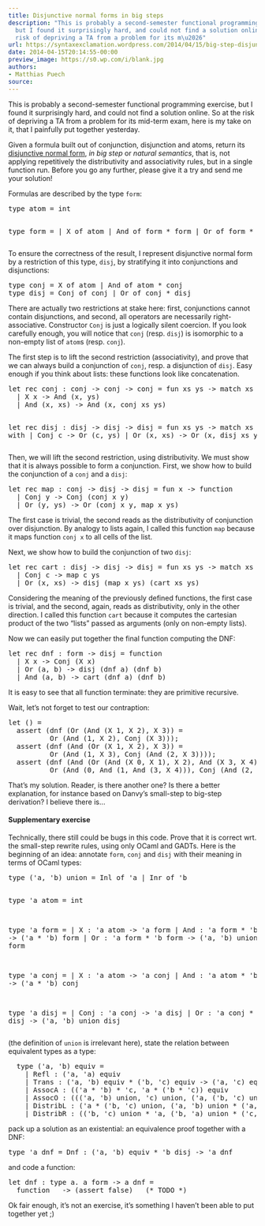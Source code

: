 ```yaml
---
title: Disjunctive normal forms in big steps
description: "This is probably a second-semester functional programming exercise,
  but I found it surprisingly hard, and could not find a solution online. So at the
  risk of depriving a TA from a problem for its m\u2026"
url: https://syntaxexclamation.wordpress.com/2014/04/15/big-step-disjunctive-normal-forms/
date: 2014-04-15T20:14:55-00:00
preview_image: https://s0.wp.com/i/blank.jpg
authors:
- Matthias Puech
source:
---
```


<p>This is probably a second-semester functional programming exercise, but I found it surprisingly hard, and could not find a solution online. So at the risk of depriving a TA from a problem for its mid-term exam, here is my take on it, that I painfully put together yesterday.</p>
<p>Given a formula built out of conjunction, disjunction and atoms, return its <a href="http://en.wikipedia.org/wiki/Disjunctive_normal_form">disjunctive normal form</a>, <i>in big step</i> or <i>natural semantics</i>, that is, not applying repetitively the distributivity and associativity rules, but in a single function run. Before you go any further, please give it a try and send me your solution!</p>
<p><span></span></p>
<p>Formulas are described by the type <code>form</code>:</p>
<pre class="brush: fsharp; title: ; notranslate">type atom = int

type form =
  | X of atom
  | And of form * form
  | Or of form * form
</pre>
<p>To ensure the correctness of the result, I represent disjunctive normal form by a restriction of this type, <code>disj</code>, by stratifying it into conjunctions and disjunctions:</p>
<pre class="brush: fsharp; title: ; notranslate">type conj = X of atom | And of atom * conj
type disj = Conj of conj | Or of conj * disj
</pre>
<p>There are actually two restrictions at stake here: first, conjunctions cannot contain disjunctions, and second, all operators are necessarily right-associative. Constructor <code>Conj</code> is just a logically silent coercion. If you look carefully enough, you will notice that <code>conj</code> (resp. <code>disj</code>) is isomorphic to a non-empty list of <code>atom</code>s (resp. <code>conj</code>).</p>
<p>The first step is to lift the second restriction (associativity), and prove that we can always build a conjunction of <code>conj</code>, resp. a disjunction of <code>disj</code>. Easy enough if you think about lists: these functions look like concatenation.</p>
<pre class="brush: fsharp; title: ; notranslate">let rec conj : conj -&gt; conj -&gt; conj = fun xs ys -&gt; match xs with
  | X x -&gt; And (x, ys)
  | And (x, xs) -&gt; And (x, conj xs ys)

let rec disj : disj -&gt; disj -&gt; disj = fun xs ys -&gt; match xs with
  | Conj c -&gt; Or (c, ys)
  | Or (x, xs) -&gt; Or (x, disj xs ys)
</pre>
<p>Then, we will lift the second restriction, using distributivity. We must show that it is always possible to form a conjunction. First, we show how to build the conjunction of a <code>conj</code> and a <code>disj</code>:</p>
<pre class="brush: fsharp; title: ; notranslate">let rec map : conj -&gt; disj -&gt; disj = fun x -&gt; function
  | Conj y -&gt; Conj (conj x y)
  | Or (y, ys) -&gt; Or (conj x y, map x ys)
</pre>
<p>The first case is trivial, the second reads as the distributivity of conjunction over disjunction. By analogy to lists again, I called this function <code>map</code> because it maps function <code>conj x</code> to all cells of the list.</p>
<p>Next, we show how to build the conjunction of two <code>disj</code>:</p>
<pre class="brush: fsharp; title: ; notranslate">let rec cart : disj -&gt; disj -&gt; disj = fun xs ys -&gt; match xs with
  | Conj c -&gt; map c ys
  | Or (x, xs) -&gt; disj (map x ys) (cart xs ys)
</pre>
<p>Considering the meaning of the previously defined functions, the first case is trivial, and the second, again, reads as distributivity, only in the other direction. I called this function <code>cart</code> because it computes the cartesian product of the two “lists” passed as arguments (only on non-empty lists).</p>
<p>Now we can easily put together the final function computing the DNF:</p>
<pre class="brush: fsharp; title: ; notranslate">let rec dnf : form -&gt; disj = function
  | X x -&gt; Conj (X x)
  | Or (a, b) -&gt; disj (dnf a) (dnf b)
  | And (a, b) -&gt; cart (dnf a) (dnf b)
</pre>
<p>It is easy to see that all function terminate: they are primitive recursive.</p>
<p>Wait, let’s not forget to test our contraption:</p>
<pre class="brush: fsharp; title: ; notranslate">let () =
  assert (dnf (Or (And (X 1, X 2), X 3)) =
          Or (And (1, X 2), Conj (X 3)));
  assert (dnf (And (Or (X 1, X 2), X 3)) =
          Or (And (1, X 3), Conj (And (2, X 3))));
  assert (dnf (And (Or (And (X 0, X 1), X 2), And (X 3, X 4))) =
          Or (And (0, And (1, And (3, X 4))), Conj (And (2, And (3, X 4)))))
</pre>
<p>That’s my solution. Reader, is there another one? Is there a better explanation, for instance based on Danvy’s small-step to big-step derivation? I believe there is…</p>
<h4>Supplementary exercise</h4>
<p>Technically, there still could be bugs in this code. Prove that it is correct wrt. the small-step rewrite rules, using only OCaml and GADTs. Here is the beginning of an idea: annotate <code>form</code>, <code>conj</code> and <code>disj</code> with their meaning in terms of OCaml types:</p>
<pre class="brush: fsharp; title: ; notranslate">type ('a, 'b) union = Inl of 'a | Inr of 'b

type 'a atom = int

type 'a form =
  | X : 'a atom -&gt; 'a form
  | And : 'a form * 'b form -&gt; ('a * 'b) form
  | Or : 'a form * 'b form -&gt; ('a, 'b) union form

type 'a conj =
  | X : 'a atom -&gt; 'a conj
  | And : 'a atom * 'b conj -&gt; ('a * 'b) conj

type 'a disj =
  | Conj : 'a conj -&gt; 'a disj
  | Or : 'a conj * 'b disj -&gt; ('a, 'b) union disj
</pre>
<p>(the definition of <code>union</code> is irrelevant here), state the relation between equivalent types as a type:</p>
<pre class="brush: fsharp; title: ; notranslate">  type ('a, 'b) equiv =
    | Refl : ('a, 'a) equiv
    | Trans : ('a, 'b) equiv * ('b, 'c) equiv -&gt; ('a, 'c) equiv
    | AssocA : (('a * 'b) * 'c, 'a * ('b * 'c)) equiv
    | AssocO : ((('a, 'b) union, 'c) union, ('a, ('b, 'c) union) union) equiv
    | DistribL : ('a * ('b, 'c) union, ('a, 'b) union * ('a, 'c) union) equiv
    | DistribR : (('b, 'c) union * 'a, ('b, 'a) union * ('c, 'a) union) equiv
</pre>
<p>pack up a solution as an existential: an equivalence proof together with a DNF:</p>
<pre class="brush: fsharp; title: ; notranslate">type 'a dnf = Dnf : ('a, 'b) equiv * 'b disj -&gt; 'a dnf
</pre>
<p>and code a function:</p>
<pre class="brush: fsharp; title: ; notranslate">let dnf : type a. a form -&gt; a dnf =
  function _ -&gt; (assert false)   (* TODO *)
</pre>
<p>Ok fair enough, it’s not an exercise, it’s something I haven’t been able to put together yet ;)</p>

